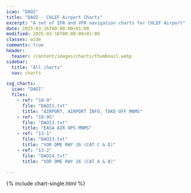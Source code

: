 ```yaml
---
icao: "DAOI" 
title: "DAOI - CHLEF Airport Charts"
excerpt: "A set of IFR and VFR navigation charts for CHLEF Airport"
date: 2025-03-16T00:00:00+01:00
modified: 2025-03-16T00:00:00+01:00
classes: wide
comments: true
header:
  teaser: /content/images/charts/thumbnail.webp
sidebar:
  title: "All charts"
  nav: charts

svg_charts:
  icao: "DAOI"
  files:
    - ref: "10-9"
      file: "DAOI1.txt"
      title: "AIRPORT, AIRPORT INFO, TAKE-OFF MNMS"
    - ref: "10-9S"
      file: "DAOI2.txt"
      title: "EASA AIR OPS MNMS"
    - ref: "13-1"
      file: "DAOI3.txt"
      title: "VOR DME RWY 26 (CAT C & D)"
    - ref: "13-2"
      file: "DAOI4.txt"
      title: "VOR DME RWY 26 (CAT A & B)"

---
```


{% include chart-single.html %}